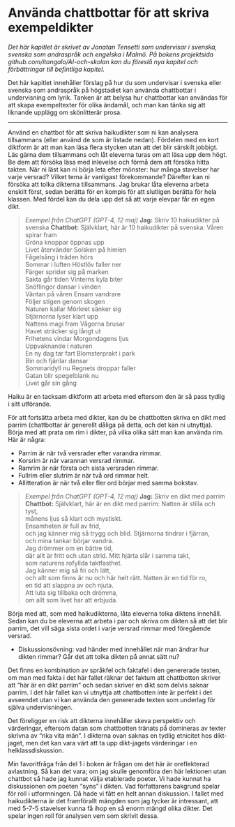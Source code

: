 # Använda chattbottar för att skriva exempeldikter

_Det här kapitlet är skrivet av Jonatan Tensetti som undervisar i svenska, svenska som andraspråk och engelska i Malmö. På bokens projektsida github.com/itangalo/AI-och-skolan kan du föreslå nya kapitel och förbättringar till befintliga kapitel._

Det här kapitlet innehåller förslag på hur du som undervisar i svenska eller svenska som andraspråk på högstadiet kan använda chattbottar i undervisning om lyrik. Tanken är att belysa hur chattbottar kan användas för att skapa exempeltexter för olika ändamål, och man kan tänka sig att liknande upplägg om skönlitterär prosa.

---- 

Använd en chattbot för att skriva haikudikter som ni kan analysera tillsammans (eller använd de som är listade nedan). Fördelen med en kort diktform är att man kan läsa flera stycken utan att det blir särskilt jobbigt. Läs gärna dem tillsammans och låt eleverna turas om att läsa upp dem högt. Be dem att försöka läsa med inlevelse och förmå dem att försöka hitta takten. När ni läst kan ni börja leta efter mönster: hur många stavelser har varje versrad? Vilket tema är vanligast förekommande? Därefter kan ni försöka att tolka dikterna tillsammans. Jag brukar låta eleverna arbeta enskilt först, sedan berätta för en kompis för att slutligen berätta för hela klassen. Med fördel kan du dela upp det så att varje elevpar får en egen dikt. 

> _Exempel från ChatGPT (GPT-4, 12 maj)_
> **Jag:** Skriv 10 haikudikter på svenska
> **Chattbot:** Självklart, här är 10 haikudikter på svenska:
> Våren spirar fram  
> Gröna knoppar öppnas upp  
> Livet återvänder
> Solsken på himlen  
> Fågelsång i träden hörs  
> Sommar i luften
> Höstlöv faller ner  
> Färger sprider sig på marken  
> Sakta går tiden
> Vinterns kyla biter  
> Snöflingor dansar i vinden  
> Väntan på våren
> Ensam vandrare  
> Följer stigen genom skogen  
> Naturen kallar
> Mörkret sänker sig  
> Stjärnorna lyser klart upp  
> Nattens magi fram
> Vågorna brusar  
> Havet sträcker sig långt ut  
> Frihetens vindar
> Morgondagens ljus  
> Uppvaknande i naturen  
> En ny dag tar fart
> Blomsterprakt i park  
> Bin och fjärilar dansar  
> Sommaridyll nu
> Regnets droppar faller  
> Gatan blir spegelblank nu  
> Livet går sin gång

Haiku är en tacksam diktform att arbeta med eftersom den är så pass tydlig i sitt utförande. 

För att fortsätta arbeta med dikter, kan du be chattbotten skriva en dikt med parrim (chattbottar är generellt dåliga på detta, och det kan ni utnyttja). Börja med att prata om rim i dikter, på vilka olika sätt man kan använda rim. Här är några:

* Parrim är när två versrader efter varandra rimmar.
* Korsrim är när varannan versrad rimmar.
* Ramrim är när första och sista versraden rimmar.
* Fullrim eller slutrim är när två ord rimmar helt.
* Allitteration är när två eller fler ord börjar med samma bokstav.

> _Exempel från ChatGPT (GPT-4, 12 maj)_
> **Jag:** Skriv en dikt med parrim
> **Chattbot:** Självklart, här är en dikt med parrim:
> Natten är stilla och tyst,  
> månens ljus så klart och mystiskt.  
> Ensamheten är full av frid,  
> och jag känner mig så trygg och blid.
> Stjärnorna tindrar i fjärran,  
> och mina tankar börjar vandra.  
> Jag drömmer om en bättre tid,  
> där allt är fritt och utan strid.
> Mitt hjärta slår i samma takt,  
> som naturens rofyllda taktfasthet.  
> Jag känner mig så fri och lätt,  
> och allt som finns är nu och här helt rätt.
> Natten är en tid för ro,  
> en tid att slappna av och njuta.  
> Att luta sig tillbaka och drömma,  
> om allt som livet har att erbjuda.

Börja med att, som med haikudikterna, låta eleverna tolka diktens innehåll. Sedan kan du be eleverna att arbeta i par och skriva om dikten så att det blir parrim, det vill säga sista ordet i varje versrad rimmar med föregående versrad. 

* Diskussionsövning: vad händer med innehållet när man ändrar hur dikten rimmar? Går det att tolka dikten på annat sätt nu? 

Det finns en kombination av språkfel och faktafel i den genererade texten, om man med fakta i det här fallet räknar det faktum att chattbotten skriver att “här är en dikt parrim” och sedan skriver en dikt som delvis saknar parrim. I det här fallet kan vi utnyttja att chattbotten inte är perfekt i det avseendet utan vi kan använda den genererade texten som underlag för själva undervisningen. 

Det föreligger en risk att dikterna innehåller skeva perspektiv och värderingar, eftersom datan som chattbotten tränats på domineras av texter skrivna av “rika vita män”. I dikterna ovan saknas en tydlig etnicitet hos dikt-jaget, men det kan vara värt att ta upp dikt-jagets värderingar i en helklassdiskussion. 

Min favoritfråga från del 1 i boken är frågan om det här är oreflekterad avlastning. Så kan det vara; om jag skulle genomföra den här lektionen utan chattbot så hade jag kunnat välja etablerade poeter. Vi hade kunnat ha diskussionen om poeten “syns” i dikten. Vad författarens bakgrund spelar för roll i utformningen. Då hade vi fått en helt annan diskussion. I fallet med haikudikterna är det framförallt mängden som jag tycker är intressant, att med 5-7-5 stavelser kunna få ihop en så enorm mängd olika dikter. Det spelar ingen roll för analysen vem som skrivit dessa. 
